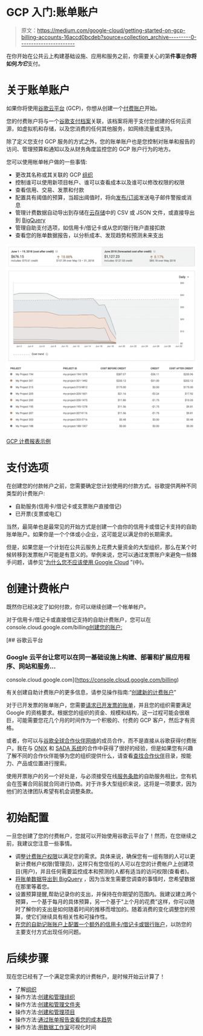 # GCP 入门:账单账户

> 原文：<https://medium.com/google-cloud/getting-started-on-gcp-billing-accounts-16accd0bcdeb?source=collection_archive---------0----------------------->

在你开始在公共云上构建基础设施、应用和服务之前，你需要关心的第**件事**是**你将如何*为它***支付。

# 关于账单账户

如果你将使用[谷歌云平台](https://cloud.google.com/) (GCP)，你想从创建一个[付费账户](https://cloud.google.com/billing/docs/concepts#billing_account)开始。

您的付费账户将与一个[谷歌支付档案](https://support.google.com/paymentscenter/topic/9017382?ref_topic=9037778)关联，该档案将用于支付您创建的任何云资源，如虚拟机和存储，以及您消费的任何其他服务，如网络流量或支持。

除了定义您支付 GCP 服务的方式之外，您的账单账户也是您控制对账单和报告的访问、管理预算和通知以及从财务角度监控您的 GCP 账户行为的地方。

您可以使用帐单帐户做的一些事情:

*   更改其名称或其关联的 GCP [组织](https://cloud.google.com/billing/docs/concepts#organization)
*   控制谁可以使用新项目帐户、谁可以查看成本以及谁可以修改权限的权限
*   查看信用、交易、发票和付款
*   配置具有阈值的预算，当超出阈值时，将向[发布/订阅](https://cloud.google.com/pubsub/docs/)发送电子邮件警报或消息
*   管理计费数据自动导出到存储在[云存储](https://cloud.google.com/storage/)中的 CSV 或 JSON 文件，或直接导出到 [BigQuery](https://cloud.google.com/bigquery/)
*   管理自助支付选项，如信用卡/借记卡或从您的银行账户直接扣款
*   查看您的账单数据报告，以分析成本、发现趋势和预测未来支出

![](img/f1311bcdd96d73793300bc15c851a3f3.png)

[GCP 计费报表示例](https://cloud.google.com/billing/docs/how-to/reports)

# 支付选项

在创建您的付款帐户之前，您需要确定您计划使用的付款方式。谷歌提供两种不同类型的计费账户:

*   自助服务(信用卡/借记卡或支票账户直接借记)
*   已开票(支票或电汇)

当然，最简单也是最常见的开始方式是创建一个由你的信用卡或借记卡支持的自助账单账户。如果你是一个个体或小企业，这可能足以满足你的长期需求。

但是，如果您是一个计划在公共云服务上花费大量资金的大型组织，那么在某个时候转移到发票帐户可能是有意义的。举例来说，您可以通过发票账户来避免一些棘手问题，请参见“[为什么您不应该使用 Google Cloud](/@serverpunch/why-you-should-not-use-google-cloud-75ea2aec00de) ”(中)。

# 创建计费帐户

既然你已经决定了如何付款，你可以继续创建一个帐单帐户。

对于信用卡/借记卡或直接借记支持的自助计费账户，您可以在 console.cloud.google.com/billing[创建您的账户:](https://console.cloud.google.com/billing)

[](https://console.cloud.google.com/billing) [## 谷歌云平台

### Google 云平台让您可以在同一基础设施上构建、部署和扩展应用程序、网站和服务…

console.cloud.google.com](https://console.cloud.google.com/billing) 

有关创建自助计费账户的更多信息，请参见操作指南:“[创建新的计费账户](https://cloud.google.com/billing/docs/how-to/manage-billing-account#create_a_new_billing_account)”

对于已开发票的账单账户，您需要[请求已开发票的账单](https://cloud.google.com/billing/docs/how-to/invoiced-billing)，并且您的组织需要满足 Google 的资格要求。根据您的组织的资金、规模和结构，这一过程可能会很艰巨，可能需要您花几个月的时间作为一个积极的、付费的 GCP 客户，然后才有资格。

或者，你可以与[谷歌全球合作伙伴网络](https://cloud.google.com/partners/)的成员合作，而不是直接从谷歌获得付费账户。我在与 [ONIX](https://cloud.withgoogle.com/partners/detail/?id=CIGAgICAgIC9%2FgE%3D&language=en&hl=en-US) 和 [SADA 系统](https://cloud.withgoogle.com/partners/detail/?id=CIGAgICAgIClPg%3D%3D&language=en&hl=en-US)的合作中获得了很好的经验，但是如果您有兴趣了解不同的合作伙伴能够为您的组织提供什么，请查看[查找合作伙伴](https://cloud.withgoogle.com/partners/)目录，按能力、产品或位置进行搜索。

使用开票账户的另一个好处是，与必须接受在线[服务条款](https://cloud.google.com/terms/)的自助服务相比，您有机会在签署合同前就合同进行协商。对于许多大型组织来说，这将是一项要求，因为他们的法律团队希望有机会调整条款。

# 初始配置

一旦您创建了您的付费帐户，您就可以开始使用谷歌云平台了！然而，在您继续之前，我建议您注意一些事情。

*   调整[计费账户权限](https://cloud.google.com/billing/docs/how-to/billing-access)以满足您的需求。具体来说，确保您有一组有限的人可以更新计费帐户权限(管理员)，这样只有您信任的人可以在您的计费帐户上创建项目(用户)，并且任何需要监控成本和预测的人都有适当的访问权限(查看者)。
*   [将账单数据导出到 BigQuery](https://cloud.google.com/billing/docs/how-to/export-data-bigquery) ，因为当发生需要您调查的事情时，您希望数据在那里等着您。
*   设置预算提醒,帮助记录你的支出，并保持在你期望的范围内。我建议建立两个预算，一个基于每月的具体预算，另一个基于“上个月的花费”这样，你可以随时了解你的支出是如何随着时间的推移而增加的。随着消费的变化调整您的预算，使它们继续具有相关性和可操作性。
*   [在您的自助记账账户上配置一个额外的信用卡/借记卡或银行账户](https://cloud.google.com/billing/docs/how-to/payment-methods)，以防您的主要支付方式出现任何问题。

# 后续步骤

现在您已经有了一个满足您需求的计费帐户，是时候开始云计算了！

*   了解[组织](https://cloud.google.com/resource-manager/docs/cloud-platform-resource-hierarchy#organizations)
*   操作方法:[创建和管理组织](https://cloud.google.com/resource-manager/docs/creating-managing-organization)
*   操作方法:[创建和管理文件夹](https://cloud.google.com/resource-manager/docs/creating-managing-folders)
*   操作方法:[创建和管理项目](https://cloud.google.com/resource-manager/docs/creating-managing-projects)
*   操作方法:[通过账单报告查看您的成本趋势](https://cloud.google.com/billing/docs/how-to/reports)
*   操作方法:[用数据工作室](https://cloud.google.com/billing/docs/how-to/visualize-data)可视化时间